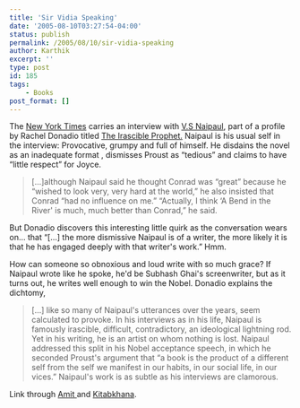 ```yaml
---
title: 'Sir Vidia Speaking'
date: '2005-08-10T03:27:54-04:00'
status: publish
permalink: /2005/08/10/sir-vidia-speaking
author: Karthik
excerpt: ''
type: post
id: 185
tags:
    - Books
post_format: []
---
```

The [New York Times](http://www.nytimes.com) carries an interview with [V.S Naipaul](http://en.wikipedia.org/wiki/Naipaul), part of a profile by Rachel Donadio titled [The Irascible Prophet.](http://www.nytimes.com/2005/08/07/books/review/07DONADIO.html?) Naipaul is his usual self in the interview: Provocative, grumpy and full of himself. He disdains the novel as an inadequate format , dismisses Proust as “tedious” and claims to have “little respect” for Joyce.

> \[…\]although Naipaul said he thought Conrad was “great” because he “wished to look very, very hard at the world,” he also insisted that Conrad “had no influence on me.” “Actually, I think ‘A Bend in the River' is much, much better than Conrad,” he said.

But Donadio discovers this interesting little quirk as the conversation wears on… that “\[…\] the more dismissive Naipaul is of a writer, the more likely it is that he has engaged deeply with that writer's work.” Hmm.

How can someone so obnoxious and loud write with so much grace? If Naipaul wrote like he spoke, he'd be Subhash Ghai's screenwriter, but as it turns out, he writes well enough to win the Nobel. Donadio explains the dichtomy,

> \[…\] like so many of Naipaul's utterances over the years, seem calculated to provoke. In his interviews as in his life, Naipaul is famously irascible, difficult, contradictory, an ideological lightning rod. Yet in his writing, he is an artist on whom nothing is lost. Naipaul addressed this split in his Nobel acceptance speech, in which he seconded Proust's argument that “a book is the product of a different self from the self we manifest in our habits, in our social life, in our vices.” Naipaul's work is as subtle as his interviews are clamorous.

Link through [Amit ](http://indiauncut.blogspot.com/2005/08/chance-to-explore-world.html)and [Kitabkhana](http://kitabkhana.blogspot.com/2005/08/god-speaks.html).